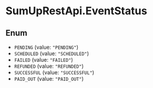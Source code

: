 # SumUpRestApi.EventStatus

## Enum

* `PENDING` (value: `"PENDING"`)
* `SCHEDULED` (value: `"SCHEDULED"`)
* `FAILED` (value: `"FAILED"`)
* `REFUNDED` (value: `"REFUNDED"`)
* `SUCCESSFUL` (value: `"SUCCESSFUL"`)
* `PAID_OUT` (value: `"PAID_OUT"`)
